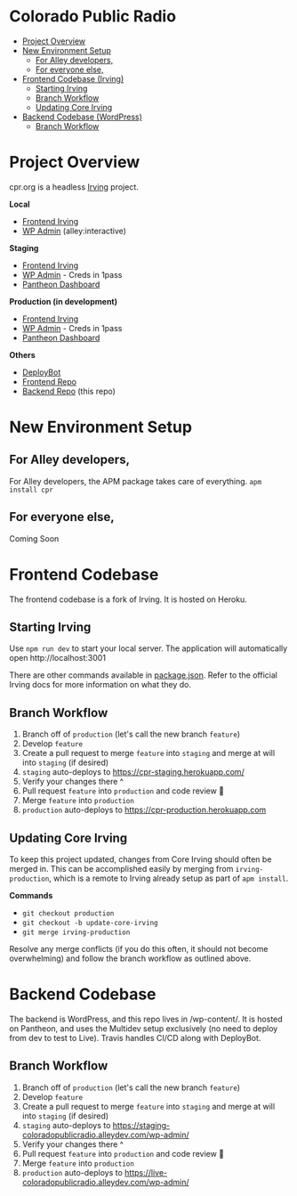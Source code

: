 # Colorado Public Radio

- [Project Overview](#project-overview)
- [New Environment Setup](#new-environment-setup)
  - [For Alley developers,](#for-alley-developers,)
  - [For everyone else,](#for-everyone-else)
- [Frontend Codebase (Irving)](#frontend-codebase)
  - [Starting Irving](#starting-irving)
  - [Branch Workflow](#branch-workflow)
  - [Updating Core Irving](#updating-core-irving)
- [Backend Codebase (WordPress)](#backend-codebase)
  - [Branch Workflow](#branch-workflow-1)

# Project Overview

cpr.org is a headless [Irving](https://github.com/alleyinteractive/irving) project.

**Local**
* [Frontend Irving](http://localhost:3001)
* [WP Admin](https://cpr.alley.test/wp-admin/) (alley:interactive)

**Staging**
* [Frontend Irving](https://cpr-staging.herokuapp.com)
* [WP Admin](https://staging-coloradopublicradio.alleydev.com/wp-admin/) - Creds in 1pass
* [Pantheon Dashboard](https://dashboard.pantheon.io/sites/abd2856d-7c34-4a5b-88be-f30ce0274247#staging)

**Production (in development)**
* [Frontend Irving](https://cpr-production.herokuapp.com/)
* [WP Admin](https://live-coloradopublicradio.alleydev.com/wp-admin/) - Creds in 1pass
* [Pantheon Dashboard](https://dashboard.pantheon.io/sites/abd2856d-7c34-4a5b-88be-f30ce0274247#production)

**Others**
* [DeployBot](https://alleyinteractive.deploybot.com/127908--CPR-Colorado-Public-Radio)
* [Frontend Repo](https://github.com/alleyinteractive/cpr-irving)
* [Backend Repo](https://github.com/alleyinteractive/cpr-wp) (this repo)

# New Environment Setup

## For Alley developers,
For Alley developers, the APM package takes care of everything.
`apm install cpr`

## For everyone else,
Coming Soon

# Frontend Codebase
The frontend codebase is a fork of Irving. It is hosted on Heroku.

## Starting Irving
Use `npm run dev` to start your local server. The application will automatically open http://localhost:3001

There are other commands available in [package.json](https://github.com/alleyinteractive/cpr-irving/blob/production/package.json#L6-L14). Refer to the official Irving docs for more information on what they do.

## Branch Workflow
1. Branch off of `production` (let's call the new branch `feature`)
1. Develop `feature`
1. Create a pull request to merge `feature` into `staging` and merge at will into `staging` (if desired)
1. `staging` auto-deploys to https://cpr-staging.herokuapp.com/
1. Verify your changes there ^
1. Pull request `feature` into `production` and code review :horse:
1. Merge `feature` into `production`
1. `production` auto-deploys to https://cpr-production.herokuapp.com

## Updating Core Irving
To keep this project updated, changes from Core Irving should often be merged in. This can be accomplished easily by merging from `irving-production`, which is a remote to Irving already setup as part of `apm install`.

**Commands**
* `git checkout production`
* `git checkout -b update-core-irving`
* `git merge irving-production`

Resolve any merge conflicts (if you do this often, it should not become overwhelming) and follow the branch workflow as outlined above.


# Backend Codebase
The backend is WordPress, and this repo lives in /wp-content/. It is hosted on Pantheon, and uses the Multidev setup exclusively (no need to deploy from dev to test to Live). Travis handles CI/CD along with DeployBot.

## Branch Workflow
1. Branch off of `production` (let's call the new branch `feature`)
1. Develop `feature`
1. Create a pull request to merge `feature` into `staging` and merge at will into `staging` (if desired)
1. `staging` auto-deploys to https://staging-coloradopublicradio.alleydev.com/wp-admin/
1. Verify your changes there ^
1. Pull request `feature` into `production` and code review :horse:
1. Merge `feature` into `production`
1. `production` auto-deploys to https://live-coloradopublicradio.alleydev.com/wp-admin/
